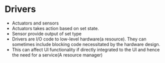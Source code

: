 # Drivers

- Actuators and sensors
- Actuators takes action based on set state.
- Sensor provide output of set type
- Drivers are I/O code to low-level hardware(a resource). They can sometimes include blocking code necessitated by the hardware design. 
- This can affect UI functionality if directly integrated to the UI and hence the need for a service(A resource manager)